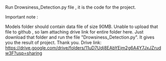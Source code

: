 Run Drowsiness_Detection.py file , it is the code for the project.

Important note :

Models folder should contain data file of size 90MB. Unable to upload that file to github , so Iam attaching drive link for entire folder here. Just download that folder and run the file 
"Drowsiness_Detection.py". It gives you the result of project.
Thank you.
Drive link: https://drive.google.com/drive/folders/11uD7Udj8EAbYEjm2g6A4Y7JxJZrudw3F?usp=sharing

